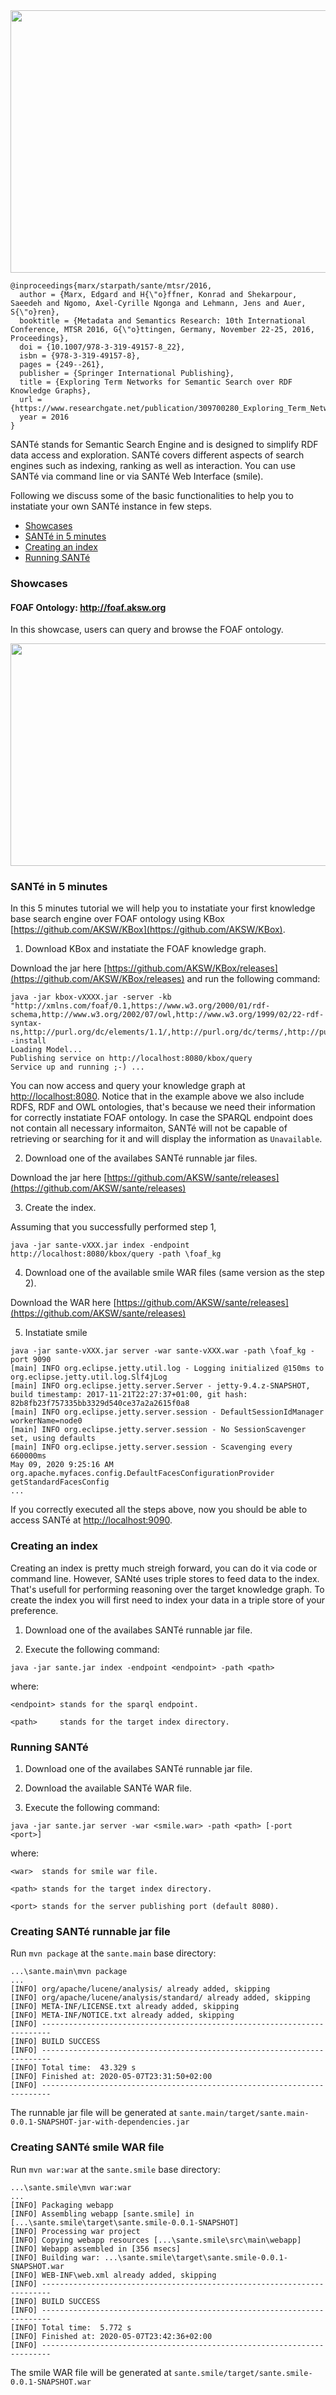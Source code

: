 

<img src="https://github.com/AKSW/sante/raw/master/sante.gif" width="600" height="420" />

```
@inproceedings{marx/starpath/sante/mtsr/2016,
  author = {Marx, Edgard and H{\"o}ffner, Konrad and Shekarpour, Saeedeh and Ngomo, Axel-Cyrille Ngonga and Lehmann, Jens and Auer, S{\"o}ren},
  booktitle = {Metadata and Semantics Research: 10th International Conference, MTSR 2016, G{\"o}ttingen, Germany, November 22-25, 2016, Proceedings},
  doi = {10.1007/978-3-319-49157-8_22},
  isbn = {978-3-319-49157-8},
  pages = {249--261},
  publisher = {Springer International Publishing},
  title = {Exploring Term Networks for Semantic Search over RDF Knowledge Graphs},
  url = {https://www.researchgate.net/publication/309700280_Exploring_Term_Networks_for_Semantic_Search_over_RDF_Knowledge_Graphs},
  year = 2016
}
```

SANTé stands for Semantic Search Engine and is designed to simplify RDF data access and exploration. 
SANTé covers different aspects of search engines such as indexing, ranking as well as interaction.
You can use SANTé via command line or via SANTé Web Interface (smile).

Following we discuss some of the basic functionalities to help you to instatiate your own SANTé instance in few steps.

- [Showcases](https://github.com/AKSW/sante/blob/master/readme.md#showcases)
- [SANTé in 5 minutes](https://github.com/AKSW/sante/blob/master/readme.md#sant%C3%A9-in-5-minutes)
- [Creating an index](https://github.com/AKSW/sante#creating-an-index)
- [Running SANTé](https://github.com/AKSW/sante/blob/master/readme.md#running-sant%C3%A9)

### Showcases

#### FOAF Ontology: http://foaf.aksw.org
In this showcase, users can query and browse the FOAF ontology.

<img src="https://github.com/AKSW/sante/raw/master/sante_simple_foaf.png" width="936" height="356" />

### SANTé in 5 minutes 

In this 5 minutes tutorial we will help you to instatiate your first knowledge base search engine over FOAF ontology using KBox [https://github.com/AKSW/KBox](https://github.com/AKSW/KBox).

1) Download KBox and instatiate the FOAF knowledge graph.

Download the jar here [https://github.com/AKSW/KBox/releases](https://github.com/AKSW/KBox/releases)
and run the following command:

```
java -jar kbox-vXXXX.jar -server -kb "http://xmlns.com/foaf/0.1,https://www.w3.org/2000/01/rdf-schema,http://www.w3.org/2002/07/owl,http://www.w3.org/1999/02/22-rdf-syntax-ns,http://purl.org/dc/elements/1.1/,http://purl.org/dc/terms/,http://purl.org/dc/dcam/,http://purl.org/dc/dcmitype/" -install
Loading Model...
Publishing service on http://localhost:8080/kbox/query
Service up and running ;-) ...
```
You can now access and query your knowledge graph at [http://localhost:8080](http://localhost:8080).
Notice that in the example above we also include RDFS, RDF and OWL ontologies, that's because we need their information for correctly instatiate FOAF ontology.
In case the SPARQL endpoint does not contain all necessary informaiton, SANTé will not be capable of retrieving or searching for it and will display the information as ```Unavailable```.

2) Download one of the availabes SANTé runnable jar files.

Download the jar here [https://github.com/AKSW/sante/releases](https://github.com/AKSW/sante/releases)

3) Create the index.

Assuming that you successfully performed step 1, 
```
java -jar sante-vXXX.jar index -endpoint http://localhost:8080/kbox/query -path \foaf_kg
```

4) Download one of the available smile WAR files (same version as the step 2).

Download the WAR here [https://github.com/AKSW/sante/releases](https://github.com/AKSW/sante/releases)

5) Instatiate smile
```
java -jar sante-vXXX.jar server -war sante-vXXX.war -path \foaf_kg -port 9090
[main] INFO org.eclipse.jetty.util.log - Logging initialized @150ms to org.eclipse.jetty.util.log.Slf4jLog
[main] INFO org.eclipse.jetty.server.Server - jetty-9.4.z-SNAPSHOT, build timestamp: 2017-11-21T22:27:37+01:00, git hash: 82b8fb23f757335bb3329d540ce37a2a2615f0a8
[main] INFO org.eclipse.jetty.server.session - DefaultSessionIdManager workerName=node0
[main] INFO org.eclipse.jetty.server.session - No SessionScavenger set, using defaults
[main] INFO org.eclipse.jetty.server.session - Scavenging every 660000ms
May 09, 2020 9:25:16 AM org.apache.myfaces.config.DefaultFacesConfigurationProvider getStandardFacesConfig
...
```

If you correctly executed all the steps above, now you should be able to access SANTé at [http://localhost:9090](http://localhost:9090).

### Creating an index
Creating an index is pretty much streigh forward, you can do it via code or command line.
However, SANté uses triple stores to feed data to the index.
That's usefull for performing reasoning over the target knowledge graph.
To create the index you will first need to index your data in a triple store of your preference.

1) Download one of the availabes SANTé runnable jar file.

2) Execute the following command:
```
java -jar sante.jar index -endpoint <endpoint> -path <path>
```
where:
  
    <endpoint> stands for the sparql endpoint.
	 
    <path>     stands for the target index directory.

### Running SANTé
1) Download one of the availabes SANTé runnable jar file.

2) Download the available SANTé WAR file.

2) Execute the following command:
```
java -jar sante.jar server -war <smile.war> -path <path> [-port <port>]
```
where:

    <war>  stands for smile war file.
	
    <path> stands for the target index directory.
 
    <port> stands for the server publishing port (default 8080).

### Creating SANTé runnable jar file 

Run ```mvn package``` at the ```sante.main``` base directory:
```
...\sante.main\mvn package
...
[INFO] org/apache/lucene/analysis/ already added, skipping
[INFO] org/apache/lucene/analysis/standard/ already added, skipping
[INFO] META-INF/LICENSE.txt already added, skipping
[INFO] META-INF/NOTICE.txt already added, skipping
[INFO] ------------------------------------------------------------------------
[INFO] BUILD SUCCESS
[INFO] ------------------------------------------------------------------------
[INFO] Total time:  43.329 s
[INFO] Finished at: 2020-05-07T23:31:50+02:00
[INFO] ------------------------------------------------------------------------
```
The runnable jar file will be generated at ```sante.main/target/sante.main-0.0.1-SNAPSHOT-jar-with-dependencies.jar```

### Creating SANTé smile WAR file 

Run ```mvn war:war``` at the ```sante.smile``` base directory:
```
...\sante.smile\mvn war:war
...
[INFO] Packaging webapp
[INFO] Assembling webapp [sante.smile] in [...\sante.smile\target\sante.smile-0.0.1-SNAPSHOT]
[INFO] Processing war project
[INFO] Copying webapp resources [...\sante.smile\src\main\webapp]
[INFO] Webapp assembled in [356 msecs]
[INFO] Building war: ...\sante.smile\target\sante.smile-0.0.1-SNAPSHOT.war
[INFO] WEB-INF\web.xml already added, skipping
[INFO] ------------------------------------------------------------------------
[INFO] BUILD SUCCESS
[INFO] ------------------------------------------------------------------------
[INFO] Total time:  5.772 s
[INFO] Finished at: 2020-05-07T23:42:36+02:00
[INFO] ------------------------------------------------------------------------
```
The smile WAR file will be generated at ```sante.smile/target/sante.smile-0.0.1-SNAPSHOT.war```
